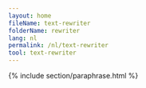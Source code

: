 ```yaml
---
layout: home
fileName: text-rewriter
folderName: rewriter
lang: nl
permalink: /nl/text-rewriter
tool: text-rewriter
---
```

{% include section/paraphrase.html %}
